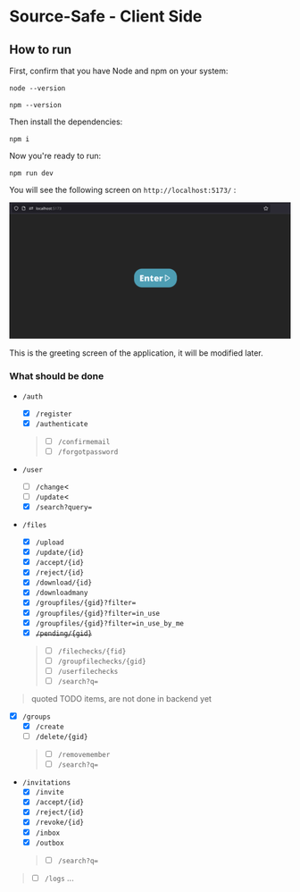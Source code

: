 Source-Safe - Client Side
===

## How to run

First, confirm that you have Node and npm on your system:
```shell
node --version
```
```shell
npm --version
```

Then install the dependencies:
```shell
npm i
```
Now you're ready to run:

```shell
npm run dev
```

You will see the following screen on `http://localhost:5173/` :

![alt text](image.png)

This is the greeting screen of the application, it will be modified later.

### What should be done

- `/auth`
    - [X] `/register`
    - [X] `/authenticate`
    > - [ ] `/confirmemail`
    > - [ ] `/forgotpassword`

- `/user`
    - [ ] `/change`<
    - [ ] `/update`<
    - [X] `/search?query=`

- `/files`
    - [X] `/upload`
    - [X] `/update/{id}`
    - [X] `/accept/{id}`
    - [X] `/reject/{id}`
    - [X] `/download/{id}`
    - [X] `/downloadmany`
    - [X] `/groupfiles/{gid}?filter=` 
    - [X] `/groupfiles/{gid}?filter=in_use`
    - [X] `/groupfiles/{gid}?filter=in_use_by_me`
    - [X] ~~`/pending/{gid}`~~
    > - [ ] `/filechecks/{fid}`
    > - [ ] `/groupfilechecks/{gid}`
    > - [ ] `/userfilechecks`
    > - [ ] `/search?q=`

> quoted TODO items, are not done in backend yet

- [X] `/groups`
    - [X] `/create`
    - [ ] `/delete/{gid}`
    > - [ ] `/removemember`
    > - [ ] `/search?q=`

- `/invitations`
    - [X] `/invite`
    - [X] `/accept/{id}`
    - [X] `/reject/{id}`
    - [X] `/revoke/{id}`
    - [X] `/inbox`
    - [X] `/outbox`
    > - [ ] `/search?q=`

> - [ ] `/logs`
>   ...
